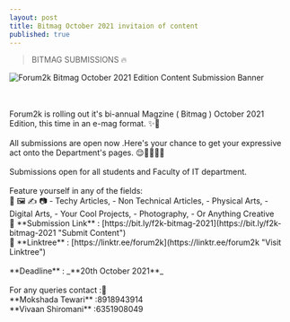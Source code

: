 ```yaml
---
layout: post
title: Bitmag October 2021 invitaion of content
published: true
---
```


> BITMAG SUBMISSIONS 🔥

![Forum2k Bitmag October 2021 Edition Content Submission Banner](https://scontent.fpat6-1.fna.fbcdn.net/v/t39.30808-6/p526x296/242587300_1060525051375908_5697266375767196352_n.jpg?_nc_cat=100&ccb=1-5&_nc_sid=730e14&_nc_ohc=cQ7ab6yqPLkAX_WtHLC&_nc_ht=scontent.fpat6-1.fna&oh=e48982b38c50937241058bfa06ec2dde&oe=615B0851)

<br>
<br>
Forum2k is rolling out it's bi-annual Magzine ( Bitmag ) October 2021 Edition, this time in an e-mag format. ✨🎉 <br>
<br>
All submissions are open now .Here's your chance to get your expressive act onto the Department's pages. 😌👨‍💻👩‍💻 <br>
<br>
Submissions open for all students and Faculty of IT department.<br>
<br>
Feature yourself in any of the fields:<br>
🎨 🖼️ ✍️ 📷
- Techy Articles,
- Non Technical Articles,
- Physical Arts,
- Digital Arts,
- Your Cool Projects,
- Photography,
- Or Anything Creative


<br>
🔗 **Submission Link** : [https://bit.ly/f2k-bitmag-2021](https://bit.ly/f2k-bitmag-2021 "Submit Content") <br>
🔗 **Linktree** : [https://linktr.ee/forum2k](https://linktr.ee/forum2k "Visit Linktree")<br>
<br>
**Deadline** : _**20th October 2021**_<br>
 <br>
For any queries contact :📲 <br>
**Mokshada Tewari** :8918943914 <br>
**Vivaan Shiromani** :6351908049 <br>
